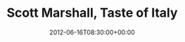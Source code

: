 ---
templateKey: event
guid: 08972074-6eab-11ea-99c5-002590d1d1b0
date: 2012-06-16T08:30:00+00:00
eventTime: '2:30-6pm'
title: Scott Marshall, Taste of Italy
artist: Scott Marshall
city: Toronto
venue: Taste of Italy
group: Tim Shia
guests: Wes Neal, Tim Shia, Marcell Aucoin
---